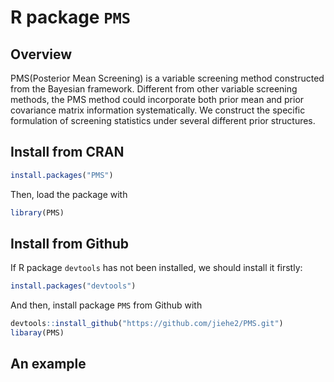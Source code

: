 # R package `PMS`


## Overview

PMS(Posterior Mean Screening) is a variable screening method constructed from the Bayesian framework. Different from other variable screening methods, the PMS method could incorporate both prior mean and prior covariance matrix information systematically. We construct the specific formulation of screening statistics under several different prior structures. 

## Install from CRAN

``` r
install.packages("PMS")
```
Then, load the package with

``` r
library(PMS)
```

## Install from Github

If R package `devtools` has not been installed, we should install it firstly:

```r
install.packages("devtools")
```
And then, install package `PMS` from Github with 

```r
devtools::install_github("https://github.com/jiehe2/PMS.git")
libaray(PMS)
```
## An example
